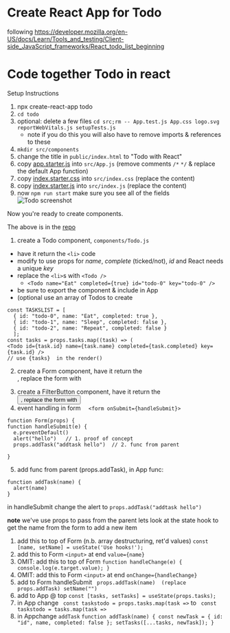 # Create React App for Todo
following
https://developer.mozilla.org/en-US/docs/Learn/Tools_and_testing/Client-side_JavaScript_frameworks/React_todo_list_beginning 

# Code together Todo in react

Setup Instructions 

1. npx create-react-app todo
2. `cd todo`
2. optional: delete a few files `cd src;rm -- App.test.js App.css logo.svg reportWebVitals.js setupTests.js`
   * note if you do this you will also have to remove imports & references to these
3. `mkdir src/components`
3. change the title in `public/index.html` to "Todo with React"
3. copy [app.starter.js](app.starter.js)  into  `src/App.js`  (remove comments `/*` `*/` & replace the default App function)
4. copy [index.starter.css](index.starter.css)  into  `src/index.css`  (replace the content)
5. copy [index.starter.js](index.starter.js) into `src/index.js` (replace the content)
6. now `npm run start`  make sure you see all of the fields<br> ![Todo screenshot](todo.png)

Now you're ready to create components.

The above is in the [repo](https://github.com/campbe13/react-starter)

1. create a Todo component, `components/Todo.js`  
  * have it return the `<li>` code
  * modify to use props for _name_, _complete_ (ticked/not), _id_ and React needs a unique _key_
  * replace the `<li>`s with `<Todo />`
    *   `<Todo name="Eat" completed={true} id="todo-0" key="todo-0" />`
  * be sure to export the component & include in App
  * (optional use an array of Todos to create 
  ```
  const TASKSLIST = [
    { id: "todo-0", name: "Eat", completed: true },
    { id: "todo-1", name: "Sleep", completed: false },
    { id: "todo-2", name: "Repeat", completed: false }
    ];
  const tasks = props.tasks.map((task) => (
  <Todo id={task.id} name={task.name} completed={task.completed} key={task.id} />
  // use {tasks}  in the render()
  ```
2. create a Form component, have it return the <form>, replace the form with <Form /> 
3. create a FilterButton component, have it return the <button>, replace the form with <Form /> 
4. event handling in form `  <form onSubmit={handleSubmit}>` 
  ```
  function Form(props) {
  function handleSubmit(e) {
    e.preventDefault()
    alert("hello")   // 1. proof of concept
    props.addTask("addtask hello")  // 2. func from parent

  }
  ```   
  5. add func from parent (props.addTask), in App func:
  ```
  function addTask(name) {
    alert(name)
  }
  ```
  in handleSubmit change the alert to `props.addTask("addtask hello")`
 
  __note__ we've use props to pass from the parent lets look at the state hook to get the name from the form to add a new item
  1. add this to top of Form  (n.b. array destructuring, ret'd values)
    `const [name, setName] = useState('Use hooks!');`
  1. add this to Form `<input>` at end  `value={name}`
  1. OMIT:  add this to top of Form 
    ```
    function handleChange(e) {
      console.log(e.target.value);
    }
    ```
  1. OMIT: add this to Form `<input>` at end  `onChange={handleChange}`
  1. add to Form handleSubmit 
    ``` 
    props.addTask(name)  (replace props.addTask)
    setName("")
    ```
  1. add to App @ top  `const [tasks, setTasks] = useState(props.tasks);`
  1. in App change `  const taskstodo = props.tasks.map(task => `  to `  const taskstodo = tasks.map(task => `
  1. in Appchange `addTask`
    ```
    function addTask(name) {
      const newTask = { id: "id", name, completed: false };
      setTasks([...tasks, newTask]);
      }
    ```









 
  